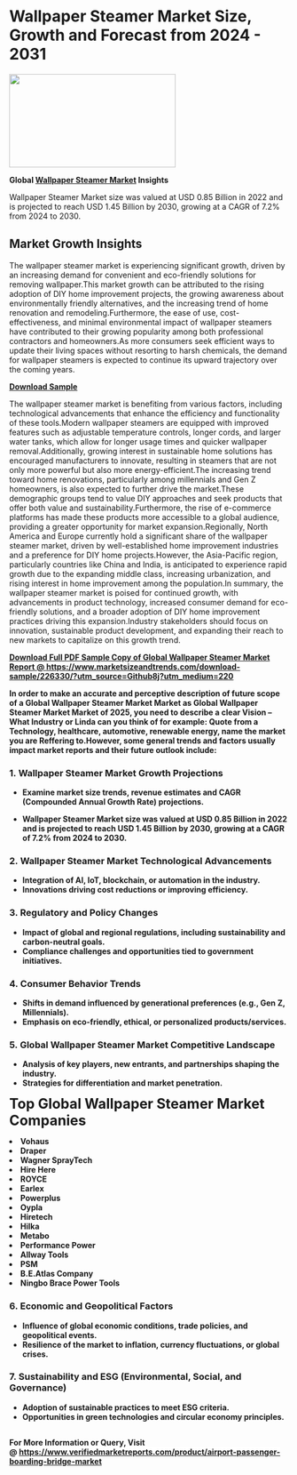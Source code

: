 <H1>Wallpaper Steamer Market Size, Growth and Forecast from 2024 - 2031</H1><img class="aligncenter size-medium wp-image-584254" src="https://thirdeyenews.in/wp-content/uploads/2024/09/Global-Market-Research-300x168.jpeg" alt="" width="300" height="168" /><p><strong>Global&nbsp;<a href="https://www.marketsizeandtrends.com/download-sample/226330/?utm_source=Github8j?utm_medium=220">Wallpaper Steamer Market</a> Insights</strong></p><p>Wallpaper Steamer Market size was valued at USD 0.85 Billion in 2022 and is projected to reach USD 1.45 Billion by 2030, growing at a CAGR of 7.2% from 2024 to 2030.</p><p><h2>Market Growth Insights</h2> <p>The wallpaper steamer market is experiencing significant growth, driven by an increasing demand for convenient and eco-friendly solutions for removing wallpaper.This market growth can be attributed to the rising adoption of DIY home improvement projects, the growing awareness about environmentally friendly alternatives, and the increasing trend of home renovation and remodeling.Furthermore, the ease of use, cost-effectiveness, and minimal environmental impact of wallpaper steamers have contributed to their growing popularity among both professional contractors and homeowners.As more consumers seek efficient ways to update their living spaces without resorting to harsh chemicals, the demand for wallpaper steamers is expected to continue its upward trajectory over the coming years.</p> <p><strong><a href="#">Download Sample</a></strong></p> <p>The wallpaper steamer market is benefiting from various factors, including technological advancements that enhance the efficiency and functionality of these tools.Modern wallpaper steamers are equipped with improved features such as adjustable temperature controls, longer cords, and larger water tanks, which allow for longer usage times and quicker wallpaper removal.Additionally, growing interest in sustainable home solutions has encouraged manufacturers to innovate, resulting in steamers that are not only more powerful but also more energy-efficient.The increasing trend toward home renovations, particularly among millennials and Gen Z homeowners, is also expected to further drive the market.These demographic groups tend to value DIY approaches and seek products that offer both value and sustainability.Furthermore, the rise of e-commerce platforms has made these products more accessible to a global audience, providing a greater opportunity for market expansion.Regionally, North America and Europe currently hold a significant share of the wallpaper steamer market, driven by well-established home improvement industries and a preference for DIY home projects.However, the Asia-Pacific region, particularly countries like China and India, is anticipated to experience rapid growth due to the expanding middle class, increasing urbanization, and rising interest in home improvement among the population.In summary, the wallpaper steamer market is poised for continued growth, with advancements in product technology, increased consumer demand for eco-friendly solutions, and a broader adoption of DIY home improvement practices driving this expansion.Industry stakeholders should focus on innovation, sustainable product development, and expanding their reach to new markets to capitalize on this growth trend.</p> <p><strong><a href="#"></p><p><span class=""><strong>Download Full PDF Sample Copy of Global Wallpaper Steamer Market Report</strong> @ <a href="https://www.marketsizeandtrends.com/download-sample/226330/?utm_source=Github8j?utm_medium=220" target="_blank">https://www.marketsizeandtrends.com/download-sample/226330/?utm_source=Github8j?utm_medium=220</a></span></p><p>In order to make an accurate and perceptive description of future scope of a Global&nbsp;Wallpaper Steamer Market Market as Global&nbsp;Wallpaper Steamer Market Market of 2025, you need to describe a clear Vision &ndash; What Industry or Linda can you think of for example: Quote from a Technology, healthcare, automotive, renewable energy, name the market you are Reffering to.However, some general trends and factors usually impact market reports and their future outlook include:</p><h3>1.&nbsp;<strong>Wallpaper Steamer Market Growth Projections</strong></h3><ul><li>Examine market size trends, revenue estimates and CAGR (Compounded Annual Growth Rate) projections.</li><li><p>Wallpaper Steamer Market size was valued at USD 0.85 Billion in 2022 and is projected to reach USD 1.45 Billion by 2030, growing at a CAGR of 7.2% from 2024 to 2030.</p></li></ul><h3>2.&nbsp;<strong>Wallpaper Steamer Market Technological Advancements</strong></h3><ul><li>Integration of AI, IoT, blockchain, or automation in the industry.</li><li>Innovations driving cost reductions or improving efficiency.</li></ul><h3>3.&nbsp;<strong>Regulatory and Policy Changes</strong></h3><ul><li>Impact of global and regional regulations, including sustainability and carbon-neutral goals.</li><li>Compliance challenges and opportunities tied to government initiatives.</li></ul><h3>4.&nbsp;<strong>Consumer Behavior Trends</strong></h3><ul><li>Shifts in demand influenced by generational preferences (e.g., Gen Z, Millennials).</li><li>Emphasis on eco-friendly, ethical, or personalized products/services.</li></ul><h3>5.&nbsp;<strong>Global Wallpaper Steamer Market Competitive Landscape</strong></h3><ul><li>Analysis of key players, new entrants, and partnerships shaping the industry.</li><li>Strategies for differentiation and market penetration.</li></ul><p data-pm-slice="1 1 []"><span style="color: inherit; font-family: inherit; font-size: 25px;">Top Global Wallpaper Steamer Market Companies</span></p><div class="" data-test-id=""><p><li>Vohaus</li><li> Draper</li><li> Wagner SprayTech</li><li> Hire Here</li><li> ROYCE</li><li> Earlex</li><li> Powerplus</li><li> Oypla</li><li> Hiretech</li><li> Hilka</li><li> Metabo</li><li> Performance Power</li><li> Allway Tools</li><li> PSM</li><li> B.E.Atlas Company</li><li> Ningbo Brace Power Tools</li></p></div><h3>6.&nbsp;<strong>Economic and Geopolitical Factors</strong></h3><ul><li>Influence of global economic conditions, trade policies, and geopolitical events.</li><li>Resilience of the market to inflation, currency fluctuations, or global crises.</li></ul><h3>7.&nbsp;<strong>Sustainability and ESG (Environmental, Social, and Governance)</strong></h3><ul><li>Adoption of sustainable practices to meet ESG criteria.</li><li>Opportunities in green technologies and circular economy principles.</li></ul><h2><strong style="font-size: 14px;">For More Information or Query, Visit @&nbsp;</strong><a style="background-color: #ffffff; font-size: 14px;" href="https://www.marketsizeandtrends.com/report/wallpaper-steamer-market/" target="_blank">https://www.verifiedmarketreports.com/product/airport-passenger-boarding-bridge-market</a></h2>